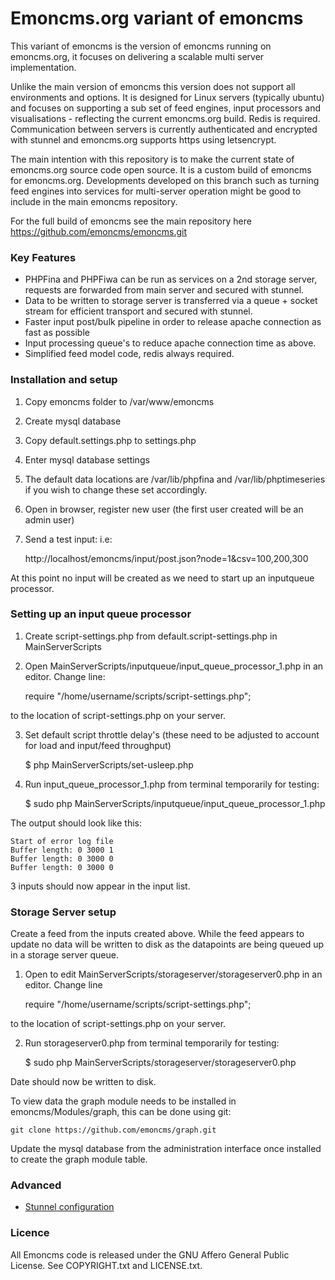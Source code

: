 # Emoncms.org variant of emoncms

This variant of emoncms is the version of emoncms running on emoncms.org, it focuses on delivering a scalable multi server implementation.

Unlike the main version of emoncms this version does not support all environments and options. It is designed for Linux servers (typically ubuntu) and focuses on supporting a sub set of feed engines, input processors and visualisations - reflecting the current emoncms.org build. Redis is required. Communication between servers is currently authenticated and encrypted with stunnel and emoncms.org supports https using letsencrypt.

The main intention with this repository is to make the current state of emoncms.org source code open source. It is a custom build of emoncms for emoncms.org. Developments developed on this branch such as turning feed engines into services for multi-server operation might be good to include in the main emoncms repository.

For the full build of emoncms see the main repository here https://github.com/emoncms/emoncms.git

### Key Features

- PHPFina and PHPFiwa can be run as services on a 2nd storage server, requests are forwarded from main server and secured with stunnel.
- Data to be written to storage server is transferred via a queue + socket stream for efficient transport and secured with stunnel.
- Faster input post/bulk pipeline in order to release apache connection as fast as possible
- Input processing queue's to reduce apache connection time as above.
- Simplified feed model code, redis always required.

### Installation and setup

1) Copy emoncms folder to /var/www/emoncms

2) Create mysql database

3) Copy default.settings.php to settings.php

4) Enter mysql database settings

5) The default data locations are /var/lib/phpfina and /var/lib/phptimeseries if you wish to change these set accordingly.

6) Open in browser, register new user (the first user created will be an admin user)

7) Send a test input: i.e:

    http://localhost/emoncms/input/post.json?node=1&csv=100,200,300
    
At this point no input will be created as we need to start up an inputqueue processor.

### Setting up an input queue processor

1) Create script-settings.php from default.script-settings.php in MainServerScripts

2) Open MainServerScripts/inputqueue/input_queue_processor_1.php in an editor. Change line:

    require "/home/username/scripts/script-settings.php";
    
to the location of script-settings.php on your server.

3) Set default script throttle delay's (these need to be adjusted to account for load and input/feed throughput)

    $ php MainServerScripts/set-usleep.php

3) Run input_queue_processor_1.php from terminal temporarily for testing:

    $ sudo php MainServerScripts/inputqueue/input_queue_processor_1.php

The output should look like this:

    Start of error log file
    Buffer length: 0 3000 1
    Buffer length: 0 3000 0
    Buffer length: 0 3000 0
    
3 inputs should now appear in the input list. 

### Storage Server setup

Create a feed from the inputs created above. While the feed appears to update no data will be written to disk as the datapoints are being queued up in a storage server queue.

1. Open to edit MainServerScripts/storageserver/storageserver0.php in an editor. Change line

    require "/home/username/scripts/script-settings.php";
    
to the location of script-settings.php on your server.

2) Run storageserver0.php from terminal temporarily for testing:

    $ sudo php MainServerScripts/storageserver/storageserver0.php
    
Date should now be written to disk.

To view data the graph module needs to be installed in emoncms/Modules/graph, this can be done using git:

    git clone https://github.com/emoncms/graph.git
    
Update the mysql database from the administration interface once installed to create the graph module table.

### Advanced

- [Stunnel configuration](stunnel.md)

### Licence

All Emoncms code is released under the GNU Affero General Public License. See COPYRIGHT.txt and LICENSE.txt.
